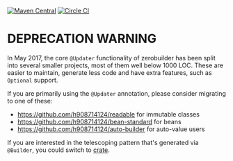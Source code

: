 [![Maven Central](https://maven-badges.herokuapp.com/maven-central/com.github.h908714124/zerobuilder/badge.svg)](https://maven-badges.herokuapp.com/maven-central/com.github.h908714124/zerobuilder)
[![Circle CI](https://circleci.com/gh/h908714124/zerobuilder.svg?style=shield)](https://circleci.com/gh/h908714124/zerobuilder)

# DEPRECATION WARNING

In May 2017, the core `@Updater` functionality of zerobuilder has been split into several smaller projects,
most of them well below 1000 LOC.
These are easier to maintain, generate less code and have extra features, such as `Optional` support.

If you are primarily using the `@Updater` annotation, please consider migrating to one of these:

* <https://github.com/h908714124/readable> for immutable classes
* <https://github.com/h908714124/bean-standard> for beans
* <https://github.com/h908714124/auto-builder> for auto-value users

If you are interested in the telescoping pattern that's generated via `@Builder`,
you could switch to [crate](https://github.com/h908714124/crate).
